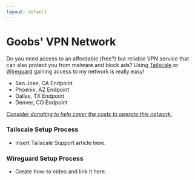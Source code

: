 ```yaml
---
layout: default
---
```

# Goobs' VPN Network
Do you need access to an affordable (free?) but reliable VPN service that can also protect you from malware and block ads? Using [Tailscale](https://tailscale.com/) or [Wireguard](https://www.wireguard.com/) gaining access to my network is really easy!

- San Jose, CA Endpoint
- Phoenix, AZ Endpoint
- Dallas, TX Endpoint
- Denver, CO Endpoint

[_Consider donating to help cover the costs to operate this network._]((https://www.paypal.com/donate/?business=EXXEUU63GCLRG&no_recurring=0&item_name=All+donations+go+towards+the+upkeep+of+the+GoobyFRS+Network.+This+includes+Game+Servers+%26+VPN+Endpoints+as+well.&currency_code=USD))

### Tailscale Setup Process
- Insert Tailscale Support article here.

### Wireguard Setup Process
- Create how-to video and link it here.

